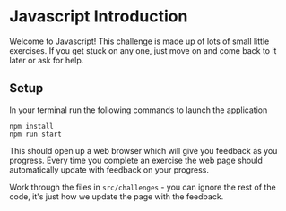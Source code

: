 # Javascript Introduction

Welcome to Javascript! This challenge is made up of lots of small little exercises. If you get stuck on any one, just move on and come back to it later or ask for help.

## Setup

In your terminal run the following commands to launch the application

```
npm install
npm run start
```

This should open up a web browser which will give you feedback as you progress. Every time you complete an exercise the web page should automatically update with feedback on your progress. 

Work through the files in `src/challenges` - you can ignore the rest of the code, it's just how we update the page with the feedback. 
